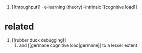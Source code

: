 1. [[throughput]] · e-learning (theory)=intrinsic [[cognitive load]]
# related
1. [[rubber duck debugging]]
	1. and [[germane cognitive load|germane]] to a lesser extent